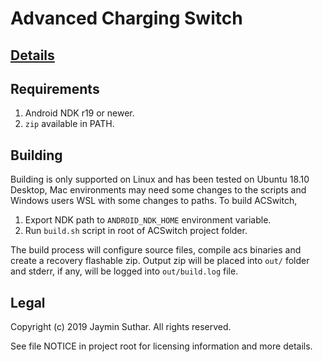 # Advanced Charging Switch

## [Details](https://github.com/Magisk-Modules-Repo/ACSwitch/blob/master/README.md)

## Requirements

1. Android NDK r19 or newer.
2. `zip` available in PATH.

## Building

Building is only supported on Linux and has been tested on Ubuntu 18.10 Desktop,
Mac environments may need some changes to the scripts and Windows users WSL with
some changes to paths. To build ACSwitch,

1. Export NDK path to `ANDROID_NDK_HOME` environment variable.
2. Run `build.sh` script in root of ACSwitch project folder.

The build process will configure source files, compile acs binaries and create a
recovery flashable zip. Output zip will be placed into `out/` folder and stderr,
if any, will be logged into `out/build.log` file.

## Legal

Copyright (c) 2019 Jaymin Suthar. All rights reserved.

See file NOTICE in project root for licensing information and more details.
